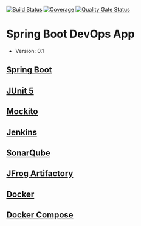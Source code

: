 [![Build Status](http://localhost:8080/buildStatus/icon?job=spring-devops%2Ffeature%252Fjenkins)](http://localhost:8080/job/spring-devops/job/feature%252Fjenkins/)
[![Coverage](http://localhost:9000/api/project_badges/measure?project=br.com.slackerwx%3Aspring-devops&metric=coverage)](http://localhost:9000/dashboard?id=br.com.slackerwx%3Aspring-devops)
[![Quality Gate Status](http://localhost:9000/api/project_badges/measure?project=br.com.slackerwx%3Aspring-devops&metric=alert_status)](http://localhost:9000/dashboard?id=br.com.slackerwx%3Aspring-devops)

# Spring Boot DevOps App

* Version: 0.1

## [Spring Boot](https://spring.io/projects/spring-boot)

## [JUnit 5](https://junit.org/junit5/)

## [Mockito](https://site.mockito.org)

## [Jenkins](https://jenkins.io/)

## [SonarQube](https://www.sonarqube.org/)

## [JFrog Artifactory](https://jfrog.com/artifactory/)

## [Docker](https://www.docker.com)

## [Docker Compose](https://docs.docker.com/compose/)